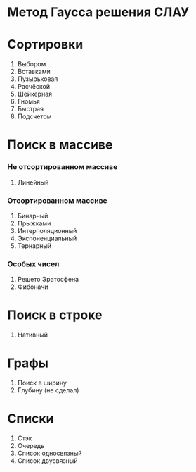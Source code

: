 # Метод Гаусса решения СЛАУ

# Сортировки
1. Выбором
2. Вставками
3. Пузырьковая
4. Расчёской
5. Шейкерная
6. Гномья
7. Быстрая
8. Подсчетом


# Поиск в массиве
### Не отсортированном массиве
1. Линейный
### Отсортированном массиве
1. Бинарный
2. Прыжками
3. Интерполяционный 
4. Экспоненциальный
5. Тернарный
### Особых чисел
1. Решето Эратосфена
2. Фибоначи


# Поиск в строке
1. Нативный


# Графы 
1. Поиск в ширину 
2. Глубину
(не сделал)

# Списки 
1. Стэк
2. Очередь
3. Список односвязный
4. Список двусвязный
